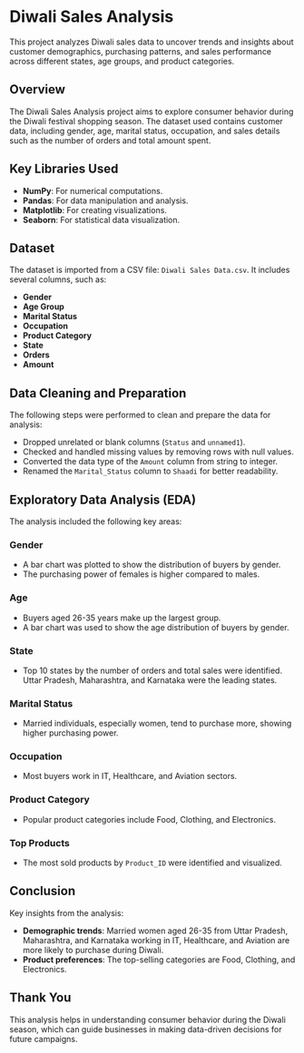 # Diwali Sales Analysis

This project analyzes Diwali sales data to uncover trends and insights about customer demographics, purchasing patterns, and sales performance across different states, age groups, and product categories.

## Overview

The Diwali Sales Analysis project aims to explore consumer behavior during the Diwali festival shopping season. The dataset used contains customer data, including gender, age, marital status, occupation, and sales details such as the number of orders and total amount spent.

## Key Libraries Used

- **NumPy**: For numerical computations.
- **Pandas**: For data manipulation and analysis.
- **Matplotlib**: For creating visualizations.
- **Seaborn**: For statistical data visualization.

## Dataset

The dataset is imported from a CSV file: `Diwali Sales Data.csv`. It includes several columns, such as:

- **Gender**
- **Age Group**
- **Marital Status**
- **Occupation**
- **Product Category**
- **State**
- **Orders**
- **Amount**

## Data Cleaning and Preparation

The following steps were performed to clean and prepare the data for analysis:

- Dropped unrelated or blank columns (`Status` and `unnamed1`).
- Checked and handled missing values by removing rows with null values.
- Converted the data type of the `Amount` column from string to integer.
- Renamed the `Marital_Status` column to `Shaadi` for better readability.

## Exploratory Data Analysis (EDA)

The analysis included the following key areas:

### Gender
- A bar chart was plotted to show the distribution of buyers by gender.
- The purchasing power of females is higher compared to males.

### Age
- Buyers aged 26-35 years make up the largest group.
- A bar chart was used to show the age distribution of buyers by gender.

### State
- Top 10 states by the number of orders and total sales were identified. Uttar Pradesh, Maharashtra, and Karnataka were the leading states.

### Marital Status
- Married individuals, especially women, tend to purchase more, showing higher purchasing power.

### Occupation
- Most buyers work in IT, Healthcare, and Aviation sectors.

### Product Category
- Popular product categories include Food, Clothing, and Electronics.

### Top Products
- The most sold products by `Product_ID` were identified and visualized.

## Conclusion

Key insights from the analysis:

- **Demographic trends**: Married women aged 26-35 from Uttar Pradesh, Maharashtra, and Karnataka working in IT, Healthcare, and Aviation are more likely to purchase during Diwali.
- **Product preferences**: The top-selling categories are Food, Clothing, and Electronics.

## Thank You

This analysis helps in understanding consumer behavior during the Diwali season, which can guide businesses in making data-driven decisions for future campaigns.

